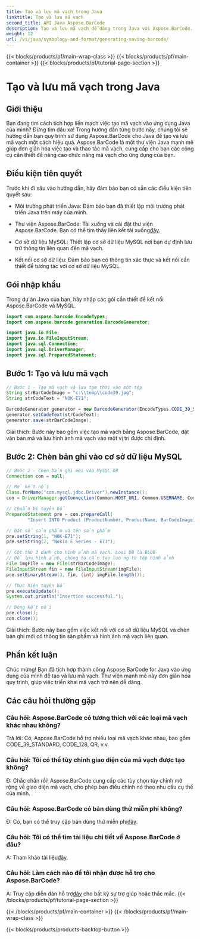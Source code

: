 ```yaml
---
title: Tạo và lưu mã vạch trong Java
linktitle: Tạo và lưu mã vạch
second_title: API Java Aspose.BarCode
description: Tạo và lưu mã vạch dễ dàng trong Java với Aspose.BarCode. Tích hợp liền mạch, tùy chỉnh giao diện và tận hưởng hỗ trợ mã vạch mở rộng.
weight: 12
url: /vi/java/symbology-and-format/generating-saving-barcode/
---
```


{{< blocks/products/pf/main-wrap-class >}}
{{< blocks/products/pf/main-container >}}
{{< blocks/products/pf/tutorial-page-section >}}

# Tạo và lưu mã vạch trong Java


## Giới thiệu

Bạn đang tìm cách tích hợp liền mạch việc tạo mã vạch vào ứng dụng Java của mình? Đừng tìm đâu xa! Trong hướng dẫn từng bước này, chúng tôi sẽ hướng dẫn bạn quy trình sử dụng Aspose.BarCode cho Java để tạo và lưu mã vạch một cách hiệu quả. Aspose.BarCode là một thư viện Java mạnh mẽ giúp đơn giản hóa việc tạo và thao tác mã vạch, cung cấp cho bạn các công cụ cần thiết để nâng cao chức năng mã vạch cho ứng dụng của bạn.

## Điều kiện tiên quyết

Trước khi đi sâu vào hướng dẫn, hãy đảm bảo bạn có sẵn các điều kiện tiên quyết sau:

- Môi trường phát triển Java: Đảm bảo bạn đã thiết lập môi trường phát triển Java trên máy của mình.

- Thư viện Aspose.BarCode: Tải xuống và cài đặt thư viện Aspose.BarCode. Bạn có thể tìm thấy liên kết tải xuống[đây](https://releases.aspose.com/barcode/java/).

- Cơ sở dữ liệu MySQL: Thiết lập cơ sở dữ liệu MySQL nơi bạn dự định lưu trữ thông tin liên quan đến mã vạch.

- Kết nối cơ sở dữ liệu: Đảm bảo bạn có thông tin xác thực và kết nối cần thiết để tương tác với cơ sở dữ liệu MySQL.

## Gói nhập khẩu

Trong dự án Java của bạn, hãy nhập các gói cần thiết để kết nối Aspose.BarCode và MySQL.

```java
import com.aspose.barcode.EncodeTypes;
import com.aspose.barcode.generation.BarcodeGenerator;

import java.io.File;
import java.io.FileInputStream;
import java.sql.Connection;
import java.sql.DriverManager;
import java.sql.PreparedStatement;
```

## Bước 1: Tạo và lưu mã vạch

```java
// Bước 1 - Tạo mã vạch và lưu tạm thời vào một tệp
String strBarCodeImage = "c:\\temp\\code39.jpg";
String strCodeText = "NOK-E71";

BarcodeGenerator generator = new BarcodeGenerator(EncodeTypes.CODE_39_STANDARD);
generator.setCodeText(strCodeText);
generator.save(strBarCodeImage);
```

Giải thích: Bước này bao gồm việc tạo mã vạch bằng Aspose.BarCode, đặt văn bản mã và lưu hình ảnh mã vạch vào một vị trí được chỉ định.

## Bước 2: Chèn bản ghi vào cơ sở dữ liệu MySQL

```java
// Bước 2 - Chèn bản ghi mới vào MySQL DB
Connection con = null;

// Mở kết nối
Class.forName("com.mysql.jdbc.Driver").newInstance();
con = DriverManager.getConnection(Common.HOST_URI, Common.USERNAME, Common.PASSWORD);

// Chuẩn bị tuyên bố
PreparedStatement pre = con.prepareCall(
        "Insert INTO Product (ProductNumber, ProductName, BarCodeImage) " + "VALUES (?, ?, ?) ");

// Đặt số sản phẩm và tên sản phẩm
pre.setString(1, "NOK-E71");
pre.setString(2, "Nokia E Series - E71");

// Cột thứ 3 dành cho hình ảnh mã vạch. Loại DB là BLOB
// Để lưu hình ảnh, chúng ta cần tạo luồng từ tệp hình ảnh
File imgFile = new File(strBarCodeImage);
FileInputStream fin = new FileInputStream(imgFile);
pre.setBinaryStream(3, fin, (int) imgFile.length());

// Thực hiện tuyên bố
pre.executeUpdate();
System.out.println("Insertion successful.");

// Đóng kết nối
pre.close();
con.close();
```

Giải thích: Bước này bao gồm việc kết nối với cơ sở dữ liệu MySQL và chèn bản ghi mới có thông tin sản phẩm và hình ảnh mã vạch liên quan.

## Phần kết luận

Chúc mừng! Bạn đã tích hợp thành công Aspose.BarCode for Java vào ứng dụng của mình để tạo và lưu mã vạch. Thư viện mạnh mẽ này đơn giản hóa quy trình, giúp việc triển khai mã vạch trở nên dễ dàng.

## Các câu hỏi thường gặp

### Câu hỏi: Aspose.BarCode có tương thích với các loại mã vạch khác nhau không?
Trả lời: Có, Aspose.BarCode hỗ trợ nhiều loại mã vạch khác nhau, bao gồm CODE_39_STANDARD, CODE_128, QR, v.v.

### Câu hỏi: Tôi có thể tùy chỉnh giao diện của mã vạch được tạo không?
Đ: Chắc chắn rồi! Aspose.BarCode cung cấp các tùy chọn tùy chỉnh mở rộng về giao diện mã vạch, cho phép bạn điều chỉnh nó theo nhu cầu cụ thể của mình.

### Câu hỏi: Aspose.BarCode có bản dùng thử miễn phí không?
 Đ: Có, bạn có thể truy cập bản dùng thử miễn phí[đây](https://releases.aspose.com/).

### Câu hỏi: Tôi có thể tìm tài liệu chi tiết về Aspose.BarCode ở đâu?
 A: Tham khảo tài liệu[đây](https://reference.aspose.com/barcode/java/).

### Câu hỏi: Làm cách nào để tôi nhận được hỗ trợ cho Aspose.BarCode?
 A: Truy cập diễn đàn hỗ trợ[đây](https://forum.aspose.com/c/barcode/13) cho bất kỳ sự trợ giúp hoặc thắc mắc.
{{< /blocks/products/pf/tutorial-page-section >}}

{{< /blocks/products/pf/main-container >}}
{{< /blocks/products/pf/main-wrap-class >}}

{{< blocks/products/products-backtop-button >}}
